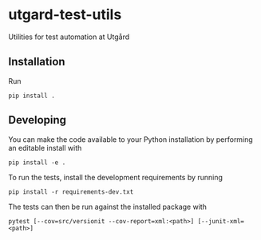 # utgard-test-utils

Utilities for test automation at Utgård


## Installation

Run

    pip install .


## Developing

You can make the code available to your Python installation by performing an
editable install with

    pip install -e .

To run the tests, install the development requirements by running

    pip install -r requirements-dev.txt

The tests can then be run against the installed package with

    pytest [--cov=src/versionit --cov-report=xml:<path>] [--junit-xml=<path>]
